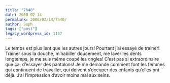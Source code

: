 ```yaml
---
title: "7h40"
date: 2008-02-14
permalink: 2008/02/14/7h40/
author: Soph
tags: ["post"]
legacy_wordpress_id: 1167
---
```


Le temps est plus lent que les autres jours! Pourtant j’ai essayé de trainer! Trainer sous la douche, m’habiller doucement, me laver les dents longtemps, je me suis même coupé les ongles! C’est pas si extraordinaire que ça, d’essayer des pantalons! Je me demande comment font les femmes qui continuent de travailler, qui doivent s’occuper des enfants qu’elles ont déjà.
J’ai l’impression d’avoir moins mal aux seins.

<!-- excerpt -->
